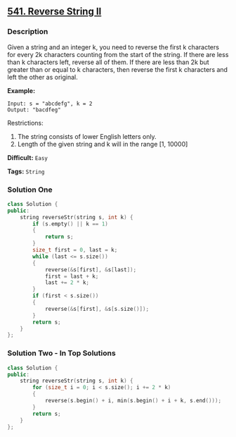 ## [541. Reverse String II](https://leetcode.com/problems/reverse-string-ii/#/description)

### Description

Given a string and an integer k, you need to reverse the first k characters for every 2k characters counting from the start of the string. If there are less than k characters left, reverse all of them. If there are less than 2k but greater than or equal to k characters, then reverse the first k characters and left the other as original.

**Example:**

```
Input: s = "abcdefg", k = 2
Output: "bacdfeg"

```

Restrictions:

1. The string consists of lower English letters only.
2. Length of the given string and k will in the range [1, 10000]

**Difficult:** `Easy`

**Tags:** `String`

### Solution One

```c++
class Solution {
public:
    string reverseStr(string s, int k) {
        if (s.empty() || k == 1)
        {
            return s;
        }
        size_t first = 0, last = k;
        while (last <= s.size())
        {
            reverse(&s[first], &s[last]);
            first = last + k;
            last += 2 * k;
        }
        if (first < s.size())
        {
            reverse(&s[first], &s[s.size()]);
        }
        return s;
    }
};
```

### Solution Two - In Top Solutions

```c++
class Solution {
public:
    string reverseStr(string s, int k) {
        for (size_t i = 0; i < s.size(); i += 2 * k)
        {
            reverse(s.begin() + i, min(s.begin() + i + k, s.end()));
        }
        return s;
    }
};
```
